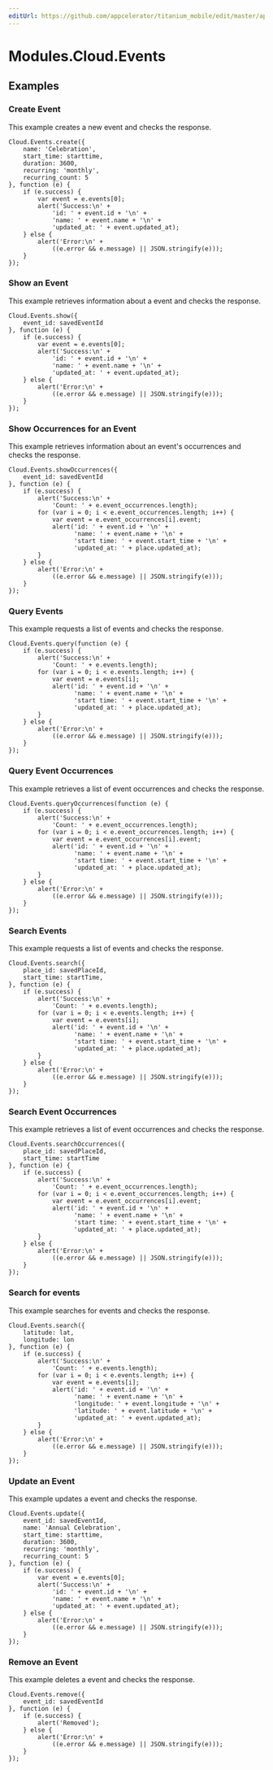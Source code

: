 ```yaml
---
editUrl: https://github.com/appcelerator/titanium_mobile/edit/master/apidoc/Modules/Cloud/Events/Events.yml
---
```

# Modules.Cloud.Events

<TypeHeader/>

## Examples

### Create Event

This example creates a new event and checks the response.

    Cloud.Events.create({
        name: 'Celebration',
        start_time: starttime,
        duration: 3600,
        recurring: 'monthly',
        recurring_count: 5
    }, function (e) {
        if (e.success) {
            var event = e.events[0];
            alert('Success:\n' +
                'id: ' + event.id + '\n' +
                'name: ' + event.name + '\n' +
                'updated_at: ' + event.updated_at);
        } else {
            alert('Error:\n' +
                ((e.error && e.message) || JSON.stringify(e)));
        }
    });

### Show an Event

This example retrieves information about a event and checks the response.

    Cloud.Events.show({
        event_id: savedEventId
    }, function (e) {
        if (e.success) {
            var event = e.events[0];
            alert('Success:\n' +
                'id: ' + event.id + '\n' +
                'name: ' + event.name + '\n' +
                'updated_at: ' + event.updated_at);
        } else {
            alert('Error:\n' +
                ((e.error && e.message) || JSON.stringify(e)));
        }
    });

### Show Occurrences for an Event

This example retrieves information about an event's occurrences and checks the response.

    Cloud.Events.showOccurrences({
        event_id: savedEventId
    }, function (e) {
        if (e.success) {
            alert('Success:\n' +
                'Count: ' + e.event_occurrences.length);
            for (var i = 0; i < e.event_occurrences.length; i++) {
                var event = e.event_occurrences[i].event;
                alert('id: ' + event.id + '\n' +
                      'name: ' + event.name + '\n' +
                      'start time: ' + event.start_time + '\n' +
                      'updated_at: ' + place.updated_at);
            }
        } else {
            alert('Error:\n' +
                ((e.error && e.message) || JSON.stringify(e)));
        }
    });

### Query Events

This example requests a list of events and checks the response.

    Cloud.Events.query(function (e) {
        if (e.success) {
            alert('Success:\n' +
                'Count: ' + e.events.length);
            for (var i = 0; i < e.events.length; i++) {
                var event = e.events[i];
                alert('id: ' + event.id + '\n' +
                      'name: ' + event.name + '\n' +
                      'start time: ' + event.start_time + '\n' +
                      'updated_at: ' + place.updated_at);
            }
        } else {
            alert('Error:\n' +
                ((e.error && e.message) || JSON.stringify(e)));
        }
    });

### Query Event Occurrences

This example retrieves a list of event occurrences and checks the response.

    Cloud.Events.queryOccurrences(function (e) {
        if (e.success) {
            alert('Success:\n' +
                'Count: ' + e.event_occurrences.length);
            for (var i = 0; i < e.event_occurrences.length; i++) {
                var event = e.event_occurrences[i].event;
                alert('id: ' + event.id + '\n' +
                      'name: ' + event.name + '\n' +
                      'start time: ' + event.start_time + '\n' +
                      'updated_at: ' + place.updated_at);
            }
        } else {
            alert('Error:\n' +
                ((e.error && e.message) || JSON.stringify(e)));
        }
    });

### Search Events

This example requests a list of events and checks the response.

    Cloud.Events.search({
        place_id: savedPlaceId,
        start_time: startTime,
    }, function (e) {
        if (e.success) {
            alert('Success:\n' +
                'Count: ' + e.events.length);
            for (var i = 0; i < e.events.length; i++) {
                var event = e.events[i];
                alert('id: ' + event.id + '\n' +
                      'name: ' + event.name + '\n' +
                      'start time: ' + event.start_time + '\n' +
                      'updated_at: ' + place.updated_at);
            }
        } else {
            alert('Error:\n' +
                ((e.error && e.message) || JSON.stringify(e)));
        }
    });

### Search Event Occurrences

This example retrieves a list of event occurrences and checks the response.

    Cloud.Events.searchOccurrences({
        place_id: savedPlaceId,
        start_time: startTime
    }, function (e) {
        if (e.success) {
            alert('Success:\n' +
                'Count: ' + e.event_occurrences.length);
            for (var i = 0; i < e.event_occurrences.length; i++) {
                var event = e.event_occurrences[i].event;
                alert('id: ' + event.id + '\n' +
                      'name: ' + event.name + '\n' +
                      'start time: ' + event.start_time + '\n' +
                      'updated_at: ' + place.updated_at);
            }
        } else {
            alert('Error:\n' +
                ((e.error && e.message) || JSON.stringify(e)));
        }
    });

### Search for events

This example searches for events and checks the response.

    Cloud.Events.search({
        latitude: lat,
        longitude: lon
    }, function (e) {
        if (e.success) {
            alert('Success:\n' +
                'Count: ' + e.events.length);
            for (var i = 0; i < e.events.length; i++) {
                var event = e.events[i];
                alert('id: ' + event.id + '\n' +
                      'name: ' + event.name + '\n' +
                      'longitude: ' + event.longitude + '\n' +
                      'latitude: ' + event.latitude + '\n' +
                      'updated_at: ' + event.updated_at);
            }
        } else {
            alert('Error:\n' +
                ((e.error && e.message) || JSON.stringify(e)));
        }
    });

### Update an Event

This example updates a event and checks the response.

    Cloud.Events.update({
        event_id: savedEventId,
        name: 'Annual Celebration',
        start_time: starttime,
        duration: 3600,
        recurring: 'monthly',
        recurring_count: 5
    }, function (e) {
        if (e.success) {
            var event = e.events[0];
            alert('Success:\n' +
                'id: ' + event.id + '\n' +
                'name: ' + event.name + '\n' +
                'updated_at: ' + event.updated_at);
        } else {
            alert('Error:\n' +
                ((e.error && e.message) || JSON.stringify(e)));
        }
    });

### Remove an Event

This example deletes a event and checks the response.

    Cloud.Events.remove({
        event_id: savedEventId
    }, function (e) {
        if (e.success) {
            alert('Removed');
        } else {
            alert('Error:\n' +
                ((e.error && e.message) || JSON.stringify(e)));
        }
    });

<ApiDocs/>
